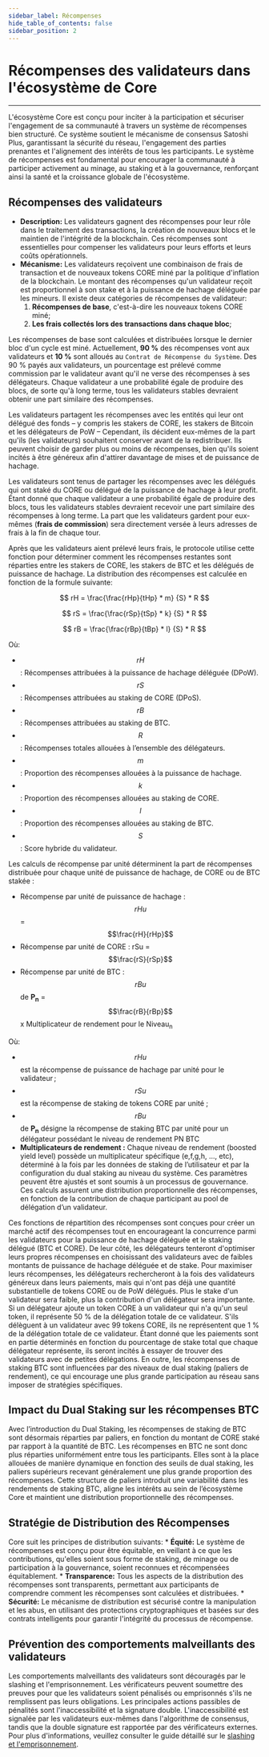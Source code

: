 ```yaml
---
sidebar_label: Récompenses
hide_table_of_contents: false
sidebar_position: 2
---
```


# Récompenses des validateurs dans l'écosystème de Core

---

L'écosystème Core est conçu pour inciter à la participation et sécuriser l'engagement de sa communauté à travers un système de récompenses bien structuré. Ce système soutient le mécanisme de consensus Satoshi Plus, garantissant la sécurité du réseau, l'engagement des parties prenantes et l'alignement des intérêts de tous les participants. Le système de récompenses est fondamental pour encourager la communauté à participer activement au minage, au staking et à la gouvernance, renforçant ainsi la santé et la croissance globale de l'écosystème.

## Récompenses des validateurs

- **Description:** Les validateurs gagnent des récompenses pour leur rôle dans le traitement des transactions, la création de nouveaux blocs et le maintien de l'intégrité de la blockchain. Ces récompenses sont essentielles pour compenser les validateurs pour leurs efforts et leurs coûts opérationnels.
- **Mécanisme:** Les validateurs reçoivent une combinaison de frais de transaction et de nouveaux tokens CORE miné par la politique d'inflation de la blockchain. Le montant des récompenses qu'un validateur reçoit est proportionnel à son stake et à la puissance de hachage déléguée par les mineurs. Il existe deux catégories de récompenses de validateur:
    1. **Récompenses de base**, c'est-à-dire les nouveaux tokens CORE miné;
    2. **Les frais collectés lors des transactions dans chaque bloc**;

Les récompenses de base sont calculées et distribuées lorsque le dernier bloc d'un cycle est miné. Actuellement, **90 %** des récompenses vont aux validateurs et **10 %** sont alloués au `Contrat de Récompense du Système`. Des 90 % payés aux validateurs, un pourcentage est prélevé comme commission par le validateur avant qu'il ne verse des récompenses à ses délégateurs. Chaque validateur a une probabilité égale de produire des blocs, de sorte qu'à long terme, tous les validateurs stables devraient obtenir une part similaire des récompenses.

Les validateurs partagent les récompenses avec les entités qui leur ont délégué des fonds – y compris les stakers de CORE, les stakers de Bitcoin et les délégateurs de PoW – Cependant, ils décident eux-mêmes de la part qu'ils (les validateurs) souhaitent conserver avant de la redistribuer. Ils peuvent choisir de garder plus ou moins de récompenses, bien qu'ils soient incités à être généreux afin d'attirer davantage de mises et de puissance de hachage.

Les validateurs sont tenus de partager les récompenses avec les délégués qui ont staké du CORE ou délégué de la puissance de hachage à leur profit. Étant donné que chaque validateur a une probabilité égale de produire des blocs, tous les validateurs stables devraient recevoir une part similaire des récompenses à long terme. La part que les validateurs gardent pour eux-mêmes (**frais de commission**) sera directement versée à leurs adresses de frais à la fin de chaque tour.

Après que les validateurs aient prélevé leurs frais, le protocole utilise cette fonction pour déterminer comment les récompenses restantes sont réparties entre les stakers de CORE, les stakers de BTC et les délégués de puissance de hachage. La distribution des récompenses est calculée en fonction de la formule suivante:

$$
    rH = \frac{\frac{rHp}{tHp} * m} {S} * R
$$

$$
    rS = \frac{\frac{rSp}{tSp} * k} {S} * R
$$

$$
    rB = \frac{\frac{rBp}{tBp} * l} {S} * R
$$

Où:

- $$rH$$: Récompenses attribuées à la puissance de hachage déléguée (DPoW).
- $$rS$$: Récompenses attribuées au staking de CORE (DPoS).
- $$rB$$: Récompenses attribuées au staking de BTC.
- $$R$$: Récompenses totales allouées à l’ensemble des délégateurs.
- $$m$$: Proportion des récompenses allouées à la puissance de hachage.
- $$k$$: Proportion des récompenses allouées au staking de CORE.
- $$l$$: Proportion des récompenses allouées au staking de BTC.
- $$S$$: Score hybride du validateur.

Les calculs de récompense par unité déterminent la part de récompenses distribuée pour chaque unité de puissance de hachage, de CORE ou de BTC stakée :

- Récompense par unité de puissance de hachage : $$rHu$$ =  $$\frac{rH}{rHp}$$
- Récompense par unité de CORE : rSu = $$\frac{rS}{rSp}$$
- Récompense par unité de BTC :  $$rBu$$ de **P<sub>n</sub>** =  $$\frac{rB}{rBp}$$ x Multiplicateur de rendement pour le Niveau<sub>n</sub>

Où:

- $$rHu$$ est la récompense de puissance de hachage par unité pour le validateur ;
- $$rSu$$ est la récompense de staking de tokens CORE par unité ;
- $$rBu$$ de **P<sub>n</sub>** désigne la récompense de staking BTC par unité pour un délégateur possédant le niveau de rendement PN BTC
- **Multiplicateurs de rendement :** Chaque niveau de rendement (boosted yield level) possède un multiplicateur spécifique (e,f,g,h, ..., etc), déterminé à la fois par les données de staking de l’utilisateur et par la configuration du dual staking au niveau du système. Ces paramètres peuvent être ajustés et sont soumis à un processus de gouvernance. Ces calculs assurent une distribution proportionnelle des récompenses, en fonction de la contribution de chaque participant au pool de délégation d’un validateur.

Ces fonctions de répartition des récompenses sont conçues pour créer un marché actif des récompenses tout en encourageant la concurrence parmi les validateurs pour la puissance de hachage déléguée et le staking délégué (BTC et CORE). De leur côté, les délégateurs tenteront d'optimiser leurs propres récompenses en choisissant des validateurs avec de faibles montants de puissance de hachage déléguée et de stake. Pour maximiser leurs récompenses, les délégateurs rechercheront à la fois des validateurs généreux dans leurs paiements, mais qui n'ont pas déjà une quantité substantielle de tokens CORE ou de PoW délégués. Plus le stake d'un validateur sera faible, plus la contribution d'un délégateur sera importante. Si un délégateur ajoute un token CORE à un validateur qui n'a qu'un seul token, il représente 50 % de la délégation totale de ce validateur. S'ils délèguent à un validateur avec 99 tokens CORE, ils ne représentent que 1 % de la délégation totale de ce validateur. Étant donné que les paiements sont en partie déterminés en fonction du pourcentage de stake total que chaque délégateur représente, ils seront incités à essayer de trouver des validateurs avec de petites délégations. En outre, les récompenses de staking BTC sont influencées par des niveaux de dual staking (paliers de rendement), ce qui encourage une plus grande participation au réseau sans imposer de stratégies spécifiques.

## Impact du Dual Staking sur les récompenses BTC

Avec l’introduction du Dual Staking, les récompenses de staking de BTC sont désormais réparties par paliers, en fonction du montant de CORE staké par rapport à la quantité de BTC. Les récompenses en BTC ne sont donc plus réparties uniformément entre tous les participants. Elles sont à la place allouées de manière dynamique en fonction des seuils de dual staking, les paliers supérieurs recevant généralement une plus grande proportion des récompenses. Cette structure de paliers introduit une variabilité dans les rendements de staking BTC, aligne les intérêts au sein de l’écosystème Core et maintient une distribution proportionnelle des récompenses.

## Stratégie de Distribution des Récompenses

Core suit les principes de distribution suivants:
\* **Équité:** Le système de récompenses est conçu pour être équitable, en veillant à ce que les contributions, qu'elles soient sous forme de staking, de minage ou de participation à la gouvernance, soient reconnues et récompensées équitablement.
\* **Transparence:** Tous les aspects de la distribution des récompenses sont transparents, permettant aux participants de comprendre comment les récompenses sont calculées et distribuées.
\* **Sécurité:** Le mécanisme de distribution est sécurisé contre la manipulation et les abus, en utilisant des protections cryptographiques et basées sur des contrats intelligents pour garantir l'intégrité du processus de récompense.

## Prévention des comportements malveillants des validateurs

Les comportements malveillants des validateurs sont découragés par le slashing et l'emprisonnement. Les vérificateurs peuvent soumettre des preuves pour que les validateurs soient pénalisés ou emprisonnés s'ils ne remplissent pas leurs obligations. Les principales actions passibles de pénalités sont l'inaccessibilité et la signature double. L'inaccessibilité est signalée par les validateurs eux-mêmes dans l'algorithme de consensus, tandis que la double signature est rapportée par des vérificateurs externes. Pour plus d'informations, veuillez consulter le guide détaillé sur le [slashing et l'emprisonnement](../slashing/overview.md).
